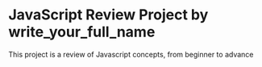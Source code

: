 # JavaScript Review Project by write_your_full_name
This project is a review of Javascript concepts, from beginner to advance